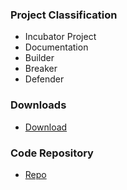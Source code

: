 ### Project Classification

* <i class="fas fa-egg" style="font-size: 1.3em; color:#233e81;"></i> Incubator Project
* <i class="fas fa-book" style="font-size: 1.2em; color:#233e81;"></i> Documentation
* <i class="fas fa-toolbox" style="color:#233e81;"></i> Builder
* <i class="fas fa-hammer" style="color:#233e81;"></i> Breaker
* <i class="fas fa-shield-alt" style="color:#233e81;"></i> Defender

### Downloads

* [Download](https://github.com/OWASP/OWASP-VWAD)

### Code Repository

* [Repo](https://github.com/OWASP/OWASP-VWAD)

